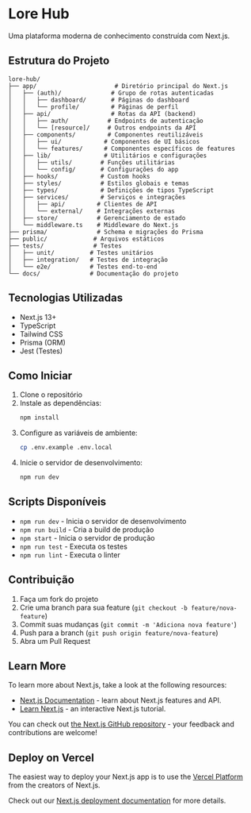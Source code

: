 # Lore Hub

Uma plataforma moderna de conhecimento construída com Next.js.

## Estrutura do Projeto

```
lore-hub/
├── app/                      # Diretório principal do Next.js
│   ├── (auth)/              # Grupo de rotas autenticadas
│   │   ├── dashboard/       # Páginas do dashboard
│   │   └── profile/         # Páginas de perfil
│   ├── api/                 # Rotas da API (backend)
│   │   ├── auth/           # Endpoints de autenticação
│   │   └── [resource]/     # Outros endpoints da API
│   ├── components/         # Componentes reutilizáveis
│   │   ├── ui/            # Componentes de UI básicos
│   │   └── features/      # Componentes específicos de features
│   ├── lib/               # Utilitários e configurações
│   │   ├── utils/        # Funções utilitárias
│   │   └── config/       # Configurações do app
│   ├── hooks/            # Custom hooks
│   ├── styles/           # Estilos globais e temas
│   ├── types/            # Definições de tipos TypeScript
│   ├── services/         # Serviços e integrações
│   │   ├── api/         # Clientes de API
│   │   └── external/    # Integrações externas
│   ├── store/           # Gerenciamento de estado
│   └── middleware.ts    # Middleware do Next.js
├── prisma/              # Schema e migrações do Prisma
├── public/             # Arquivos estáticos
├── tests/              # Testes
│   ├── unit/          # Testes unitários
│   ├── integration/   # Testes de integração
│   └── e2e/           # Testes end-to-end
└── docs/              # Documentação do projeto
```

## Tecnologias Utilizadas

- Next.js 13+
- TypeScript
- Tailwind CSS
- Prisma (ORM)
- Jest (Testes)

## Como Iniciar

1. Clone o repositório
2. Instale as dependências:
   ```bash
   npm install
   ```
3. Configure as variáveis de ambiente:
   ```bash
   cp .env.example .env.local
   ```
4. Inicie o servidor de desenvolvimento:
   ```bash
   npm run dev
   ```

## Scripts Disponíveis

- `npm run dev` - Inicia o servidor de desenvolvimento
- `npm run build` - Cria a build de produção
- `npm start` - Inicia o servidor de produção
- `npm run test` - Executa os testes
- `npm run lint` - Executa o linter

## Contribuição

1. Faça um fork do projeto
2. Crie uma branch para sua feature (`git checkout -b feature/nova-feature`)
3. Commit suas mudanças (`git commit -m 'Adiciona nova feature'`)
4. Push para a branch (`git push origin feature/nova-feature`)
5. Abra um Pull Request

## Learn More

To learn more about Next.js, take a look at the following resources:

- [Next.js Documentation](https://nextjs.org/docs) - learn about Next.js features and API.
- [Learn Next.js](https://nextjs.org/learn) - an interactive Next.js tutorial.

You can check out [the Next.js GitHub repository](https://github.com/vercel/next.js) - your feedback and contributions are welcome!

## Deploy on Vercel

The easiest way to deploy your Next.js app is to use the [Vercel Platform](https://vercel.com/new?utm_medium=default-template&filter=next.js&utm_source=create-next-app&utm_campaign=create-next-app-readme) from the creators of Next.js.

Check out our [Next.js deployment documentation](https://nextjs.org/docs/app/building-your-application/deploying) for more details.
